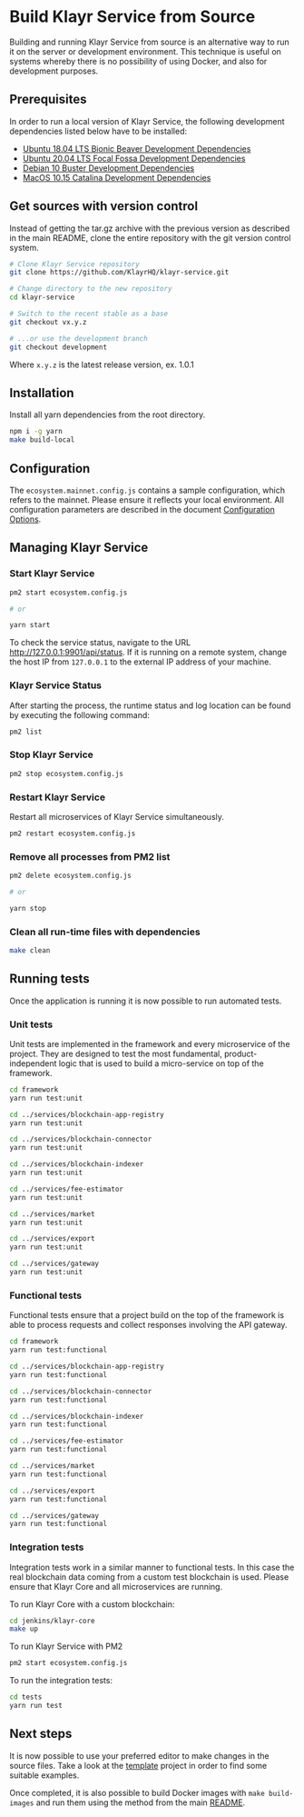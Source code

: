 # Build Klayr Service from Source

Building and running Klayr Service from source is an alternative way to run it on the server or development environment. This technique is useful on systems whereby there is no possibility of using Docker, and also for development purposes.

## Prerequisites

In order to run a local version of Klayr Service, the following development dependencies listed below have to be installed:

- [Ubuntu 18.04 LTS Bionic Beaver Development Dependencies](./prerequisites_development_ubuntu.md)
- [Ubuntu 20.04 LTS Focal Fossa Development Dependencies](./prerequisites_development_ubuntu.md)
- [Debian 10 Buster Development Dependencies](./prerequisites_development_debian.md)
- [MacOS 10.15 Catalina Development Dependencies](./prerequisites_development_macos.md)

## Get sources with version control

Instead of getting the tar.gz archive with the previous version as described in the main README, clone the entire repository with the git version control system.

```bash
# Clone Klayr Service repository
git clone https://github.com/KlayrHQ/klayr-service.git

# Change directory to the new repository
cd klayr-service

# Switch to the recent stable as a base
git checkout vx.y.z

# ...or use the development branch
git checkout development
```

Where `x.y.z` is the latest release version, ex. 1.0.1


## Installation

Install all yarn dependencies from the root directory.

```bash
npm i -g yarn
make build-local
```

## Configuration

The `ecosystem.mainnet.config.js` contains a sample configuration, which refers to the mainnet. Please ensure it reflects your local environment. All configuration parameters are described in the document [Configuration Options](./config_options.md).

## Managing Klayr Service

### Start Klayr Service

```bash
pm2 start ecosystem.config.js

# or

yarn start
```

To check the service status, navigate to the URL <http://127.0.0.1:9901/api/status>. If it is running on a remote system, change the host IP from `127.0.0.1` to the external IP address of your machine.

### Klayr Service Status

After starting the process, the runtime status and log location can be found by executing the following command:
```bash
pm2 list
```

### Stop Klayr Service

```bash
pm2 stop ecosystem.config.js
```

### Restart Klayr Service

Restart all microservices of Klayr Service simultaneously.

```bash
pm2 restart ecosystem.config.js
```

### Remove all processes from PM2 list

```bash
pm2 delete ecosystem.config.js

# or

yarn stop
```

### Clean all run-time files with dependencies

```bash
make clean
```

## Running tests

Once the application is running it is now possible to run automated tests.

### Unit tests 

Unit tests are implemented in the framework and every microservice of the project. They are designed to test the most fundamental, product-independent logic that is used to build a micro-service on top of the framework.

```bash
cd framework
yarn run test:unit

cd ../services/blockchain-app-registry
yarn run test:unit

cd ../services/blockchain-connector
yarn run test:unit

cd ../services/blockchain-indexer
yarn run test:unit

cd ../services/fee-estimator
yarn run test:unit

cd ../services/market
yarn run test:unit

cd ../services/export
yarn run test:unit

cd ../services/gateway
yarn run test:unit
```

### Functional tests

Functional tests ensure that a project build on the top of the framework is able to process requests and collect responses involving the API gateway.

```bash
cd framework
yarn run test:functional

cd ../services/blockchain-app-registry
yarn run test:functional

cd ../services/blockchain-connector
yarn run test:functional

cd ../services/blockchain-indexer
yarn run test:functional

cd ../services/fee-estimator
yarn run test:functional

cd ../services/market
yarn run test:functional

cd ../services/export
yarn run test:functional

cd ../services/gateway
yarn run test:functional
```

### Integration tests

Integration tests work in a similar manner to functional tests. In this case the real blockchain data coming from a custom test blockchain is used. Please ensure that Klayr Core and all microservices are running.

To run Klayr Core with a custom blockchain:
```bash
cd jenkins/klayr-core
make up
```

To run Klayr Service with PM2
```bash
pm2 start ecosystem.config.js
```

To run the integration tests:
```bash
cd tests
yarn run test
```

## Next steps

It is now possible to use your preferred editor to make changes in the source files. Take a look at the [template](../services/template) project in order to find some suitable examples.

Once completed, it is also possible to build Docker images with `make build-images` and run them using the method from the main [README](../README.md).
